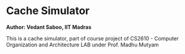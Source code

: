 # Cache Simulator

**Author: Vedant Saboo, IIT Madras**

This is a cache simulator, part of course project of CS2610 - Computer Organization and Architecture LAB under Prof. Madhu Mutyam
